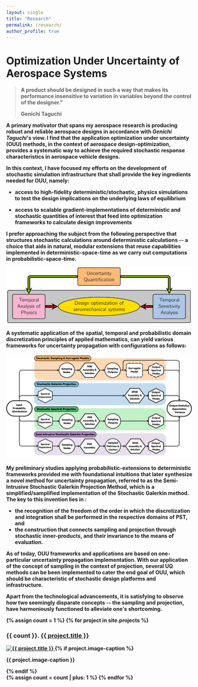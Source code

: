 ```yaml
---
layout: single
title: "Research"
permalink: /research/
author_profile: true
---
```


<b>

# Optimization Under Uncertainty of Aerospace Systems
<b>
<b>

> A product should be designed in such a way that makes its performance insensitive to variation in variables beyond the control of the designer."
>
> Genichi Taguchi

<b>

A primary motivator that spans my aerospace research is producing robust and reliable aerospace designs in accordance with *Genichi Taguchi*'s view. I find that the application optimization under uncertainty (OUU) methods,  in the context of aerospace design-optimization, provides a systematic way to achieve the required stochastic response characteristics in aerospace vehicle designs. 

In this context, I have focused my efforts on the development of **stochastic simulation infrastructure** that shall provide the key ingredients needed for OUU, namely: 

- access to high-fidelity deterministic/stochastic, physics simulations to test the design implications on the underlying laws of equilibrium 

- access to scalable gradient-implementations of deterministic and stochastic quantities of interest that feed into optimization frameworks to calculate design improvements

I prefer approaching the subject from the following perspective that structures stochastic calculations around deterministic calculations -- a choice that aids in natural, modular extensions that reuse capabilities implemented in deterministic-space-time as we carry out computations in probabilistic-space-time. 

![](/files/ouu-span-2.png)

A systematic application of the spatial, temporal and probabilistic domain discretization principles of applied mathematics, can yield various frameworks for uncertainty propagation with configurations as follows:

![](/files/2024-ssgm-ouu-canadarm-cover.png)

My preliminary studies applying probabilistic-extensions to deterministic frameworks provided me with foundational intuitions that later synthesize a novel method for uncertainty propagation, referred to as the Semi-Intrusive Stochastic Galerkin Projection Method, which is a simplified/samplified implementation of the Stochastic Galerkin method. The key to this invention lies in :

- the recognition of the freedom of the order in which the discretization and integration shall be performed in the respective domains of PST, and 
- the construction that connects sampling and projection through stochastic inner-products, and their invariance to the means of evaluation.

As of today, OUU frameworks and applications are based on one-particular uncertainty propagation implementation.  With our application of the concept of sampling in the context of projection, several UQ methods can be been implemented to cater the end goal of OUU, which should be characteristic of stochastic design platforms and infrastructure. 

Apart from the technological advancements, it is satisfying to observe how two seemingly disparate concepts -- the **sampling** and **projection**, have harmoniously functioned to alleviate one's shortcoming. 

<!-- the intrusiveness issue with the method Galerkin projection in probabilistic-domain. -->

<div class="gallery">
{% assign count = 1 %}
{% for project in site.projects %}
    <div class="gallery-item">
        <h3>{{ count }}. <a href="{{ project.url }}">{{ project.title }}</a></h3>
        <a href="{{ project.url }}">
            <img src="{{ project.image | relative_url }}" alt="{{ project.title }}" class="gallery-image"/>
        </a>
        {% if project.image-caption %}
        <p class="image-caption">{{ project.image-caption }}</p>
        {% endif %}
    </div>
    {% assign count = count | plus: 1 %}
{% endfor %}
</div>
